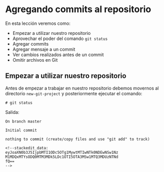 # Agregando commits al repositorio

En esta lección veremos como:

 - Empezar a utilizar nuestro repositorio
 - Aprovechar el poder del comando `git status`
 - Agregar commits
 - Agregar mensaje a un commit
 - Ver cambios realizados antes de un commit
 - Omitir archivos en Git

## Empezar a utilizar nuestro repositorio

Antes de empezar a trabajar en nuestro repositorio debemos movernos al directorio `new-git-project` y posteriormente ejecutar el comando:

    # git status

Salida:

    On branch master

    Initial commit

    nothing to commit (create/copy files and use "git add" to track)
```
<!--stackedit_data:
eyJoaXN0b3J5IjpbMTI1ODc5OTg1MywtMTIwNTk0NDEwNSw1Nz
M1MDQxMTYsODQ0MTM3MDk5LDc1OTI5OTA3MSw1MTQ3MDUzNTNd
fQ==
-->